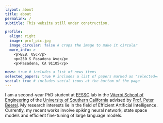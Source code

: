 ```yaml
---
layout: about
title: about
permalink: /
subtitle: This website still under construction.

profile:
  align: right
  image: prof_pic.jpg
  image_circular: false # crops the image to make it circular
  more_info: >
    <p>EEB, USC</p>
    <p>250 S Pasadena Ave</p>
    <p>Pasadena, CA 91105</p>

news: true # includes a list of news items
selected_papers: true # includes a list of papers marked as "selected={true}"
social: true # includes social icons at the bottom of the page
---
```


I am a second-year PhD student at <a href="https://sites.usc.edu/eessc/" target="_blank">EESSC</a> lab in the <a href="https://viterbischool.usc.edu/" target="_blank">Viterbi School of Engineering</a> of the <a href="https://www.usc.edu/" target="_blank">University of Southern California</a> advised by <a href="https://viterbi.usc.edu/directory/faculty/Beerel/Peter" target="_blank">Prof. Peter Beerel</a>. My research interests lie in the field of Efficient Artificial Intelligence. Currently, my recent works involve spiking neural network, state space models and efficient fine-tuning of large language models.
